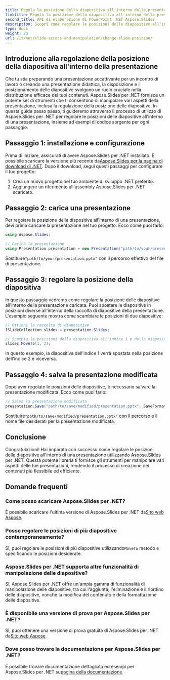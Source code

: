 ```yaml
---
title: Regola la posizione della diapositiva all'interno della presentazione
linktitle: Regola la posizione della diapositiva all'interno della presentazione
second_title: API di elaborazione di PowerPoint .NET Aspose.Slides
description: Scopri come regolare le posizioni delle diapositive all'interno delle presentazioni utilizzando Aspose.Slides per .NET. Segui la nostra guida passo passo con esempi di codice sorgente per riorganizzare in modo efficiente le diapositive nelle tue presentazioni.
type: docs
weight: 23
url: /it/net/slide-access-and-manipulation/change-slide-position/
---
```


## Introduzione alla regolazione della posizione della diapositiva all'interno della presentazione

Che tu stia preparando una presentazione accattivante per un incontro di lavoro o creando una presentazione didattica, la disposizione e il posizionamento delle diapositive svolgono un ruolo cruciale nella distribuzione efficace dei tuoi contenuti. Aspose.Slides per .NET fornisce un potente set di strumenti che ti consentono di manipolare vari aspetti della presentazione, inclusa la regolazione della posizione delle diapositive. In questa guida passo passo, ti guideremo attraverso il processo di utilizzo di Aspose.Slides per .NET per regolare le posizioni delle diapositive all'interno di una presentazione, insieme ad esempi di codice sorgente per ogni passaggio.

## Passaggio 1: installazione e configurazione

 Prima di iniziare, assicurati di avere Aspose.Slides per .NET installato. È possibile scaricare la versione più recente da[Aspose.Slides per la pagina di download di .NET](https://releases.aspose.com/slides/net/). Dopo il download, segui questi passaggi per configurare il tuo progetto:

1. Crea un nuovo progetto nel tuo ambiente di sviluppo .NET preferito.
2. Aggiungere un riferimento all'assembly Aspose.Slides per .NET scaricato.

## Passaggio 2: carica una presentazione

Per regolare la posizione delle diapositive all'interno di una presentazione, devi prima caricare la presentazione nel tuo progetto. Ecco come puoi farlo:

```csharp
using Aspose.Slides;

// Carica la presentazione
using Presentation presentation = new Presentation("path/to/your/presentation.pptx");
```

 Sostituire`"path/to/your/presentation.pptx"` con il percorso effettivo del file di presentazione.

## Passaggio 3: regolare la posizione della diapositiva

In questo passaggio vedremo come regolare la posizione delle diapositive all'interno della presentazione caricata. Puoi spostare le diapositive in posizioni diverse all'interno della raccolta di diapositive della presentazione. L'esempio seguente mostra come scambiare le posizioni di due diapositive:

```csharp
// Ottieni la raccolta di diapositive
ISlideCollection slides = presentation.Slides;

// Scambia le posizioni della diapositiva all'indice 1 e della diapositiva all'indice 2
slides.MoveTo(1, 2);
```

In questo esempio, la diapositiva dell'indice 1 verrà spostata nella posizione dell'indice 2 e viceversa.

## Passaggio 4: salva la presentazione modificata

Dopo aver regolato le posizioni delle diapositive, è necessario salvare la presentazione modificata. Ecco come puoi farlo:

```csharp
// Salva la presentazione modificata
presentation.Save("path/to/save/modified/presentation.pptx", SaveFormat.Pptx);
```

 Sostituire`"path/to/save/modified/presentation.pptx"` con il percorso e il nome file desiderati per la presentazione modificata.

## Conclusione

Congratulazioni! Hai imparato con successo come regolare le posizioni delle diapositive all'interno di una presentazione utilizzando Aspose.Slides per .NET. Questa potente libreria ti fornisce gli strumenti per manipolare vari aspetti delle tue presentazioni, rendendo il processo di creazione dei contenuti più flessibile ed efficiente.

## Domande frequenti

### Come posso scaricare Aspose.Slides per .NET?

 È possibile scaricare l'ultima versione di Aspose.Slides per .NET da[Sito web Aspose](https://releases.aspose.com/slides/net/).

### Posso regolare le posizioni di più diapositive contemporaneamente?

 Sì, puoi regolare le posizioni di più diapositive utilizzando`MoveTo` metodo e specificando le posizioni desiderate.

### Aspose.Slides per .NET supporta altre funzionalità di manipolazione delle diapositive?

Sì, Aspose.Slides per .NET offre un'ampia gamma di funzionalità di manipolazione delle diapositive, tra cui l'aggiunta, l'eliminazione e il riordino delle diapositive, nonché la modifica del contenuto e della formattazione delle diapositive.

### È disponibile una versione di prova per Aspose.Slides per .NET?

 Sì, puoi ottenere una versione di prova gratuita di Aspose.Slides per .NET da[Sito web Aspose](https://products.aspose.com/slides/net/).

### Dove posso trovare la documentazione per Aspose.Slides per .NET?

 È possibile trovare documentazione dettagliata ed esempi per Aspose.Slides per .NET su[pagina della documentazione](https://reference.aspose.com/slides/net/).